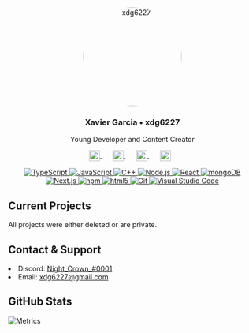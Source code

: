 <div align="center">
   <a href="https://github.com/xdg6227">
   <img src="https://cdn.discordapp.com/attachments/859595973578588173/874343227732406302/avatar.png" alt="xdg6227" width="200" style="border-radius:50%;" >
   </a>
   <h3>Xavier Garcia • xdg6227</h3>
   <p>Young Developer and Content Creator</p>
   <p>
      <a href="https://discord.com/users/528637169544331291" target="_blank" style='margin-right:10px'>
      <img width="22" height="22" align="center" src="https://www.iconsdb.com/icons/preview/white/discord-xxl.png" alt="Discord" />
      </a>
      &nbsp;&nbsp;
      <a href="https://github.com/xdg6227" target="_blank" style='margin-right:10px'>
      <img width="22" height="22" align="center" src="https://www.iconsdb.com/icons/preview/white/github-9-xxl.png" alt="GitHub" />
      </a>
      &nbsp;&nbsp;
      <a href="https://twitch.tv/night_crown_" target="_blank" style='margin-right:10px'>
      <img width="22" height="22" align="center" src="https://www.iconsdb.com/icons/preview/white/twitch-tv-xxl.png" alt="Twitch" />
      </a>
      &nbsp;&nbsp;
      <a href="mailto:xdg6227@gmail.com" target="_blank" style='margin-right:10px;'>
      <img width="22" height="22" align="center" src="https://www.iconsdb.com/icons/preview/white/mail-xxl.png" alt="Email" />
      </a>
   </p>
</div>

<div align="center">
   <a href="https://www.typescriptlang.org/">
   <img alt="TypeScript" src="https://img.shields.io/badge/-TypeScript-007acc?style=flat-square&logo=typescript&logoColor=white" />
   </a>
   <a href="https://www.javascript.com/">
   <img alt="JavaScript" src="https://img.shields.io/badge/-JavaScript-edb200?style=flat-square&logo=javascript&logoColor=white" />
   </a>
   <a href="https://www.cplusplus.com/">
   <img alt="C++" src="https://img.shields.io/badge/-C++-31429b?style=flat-square&logo=c%2B%2B&logoColor=white" />
   </a>
   <a href="https://nodejs.org/en/">
   <img alt="Node.js" src="https://img.shields.io/badge/-Node.js-43853d?style=flat-square&logo=Node.js&logoColor=white" />
   </a>
   <a href="https://reactjs.org/">
   <img alt="React" src="https://img.shields.io/badge/-React-45b8d8?style=flat-square&logo=react&logoColor=white" />
   </a>
   <a href="https://www.mongodb.com/">
   <img alt="mongoDB" src="https://img.shields.io/badge/-mongoDB-4fb23f?style=flat-square&logo=mongodb&logoColor=white" />
   </a>
   <a href="https://nextjs.org/">
   <img alt="Next.js" src="https://img.shields.io/badge/-Next.js-000000?style=flat-square&logo=Next.js&logoColor=white" />
   </a>
   <a href="https://www.npmjs.com/">
   <img alt="npm" src="https://img.shields.io/badge/-NPM-CB3837?style=flat-square&logo=npm&logoColor=white" />
   </a>
   <a href="https://html.com/">
   <img alt="html5" src="https://img.shields.io/badge/-HTML5-E34F26?style=flat-square&logo=html5&logoColor=white" />
   </a>
   <a href="https://git-scm.com/">
   <img alt="Git" src="https://img.shields.io/badge/-Git-f05033?style=flat-square&logo=git&logoColor=white" />
   </a>
   <a href="https://code.visualstudio.com/">
   <img alt="Visual Studio Code" src="https://img.shields.io/badge/-Visual Studio Code-007ACC?style=flat-square&logo=visual-studio-code&logoColor=white" />
   </a>
</div>

<div>
   <h2>Current Projects</h2>
   <p>All projects were either deleted or are private.</p>
</div>

<div>
   <h2>Contact & Support</h2>
   <li>Discord: <a href="https://discord.com/users/528637169544331291">Night_Crown_#0001</a></li>
   <li>Email: <a href="mailto:xdg6227@gmail.com">xdg6227@gmail.com</a></li>
</div>

<div>
   <h2>GitHub Stats</h2>
   <img alt="Metrics" src="https://github.com/xdg6227/xdg6227/blob/main/github-metrics.svg" />
</div>
